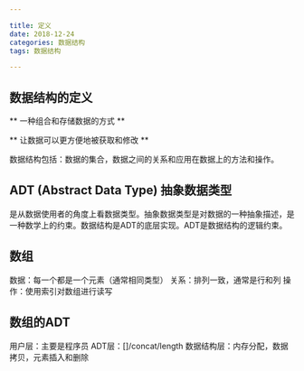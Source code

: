 ```yaml
---

title: 定义
date: 2018-12-24
categories: 数据结构
tags: 数据结构

---
```


## 数据结构的定义

** 一种组合和存储数据的方式 **

** 让数据可以更方便地被获取和修改 **

数据结构包括：数据的集合，数据之间的关系和应用在数据上的方法和操作。

## ADT (Abstract Data Type) 抽象数据类型

是从数据使用者的角度上看数据类型。抽象数据类型是对数据的一种抽象描述，是一种数学上的约束。数据结构是ADT的底层实现。ADT是数据结构的逻辑约束。

## 数组

数据：每一个都是一个元素（通常相同类型）
关系：排列一致，通常是行和列
操作：使用索引对数组进行读写

## 数组的ADT

用户层：主要是程序员
ADT层：[]/concat/length
数据结构层：内存分配，数据拷贝，元素插入和删除